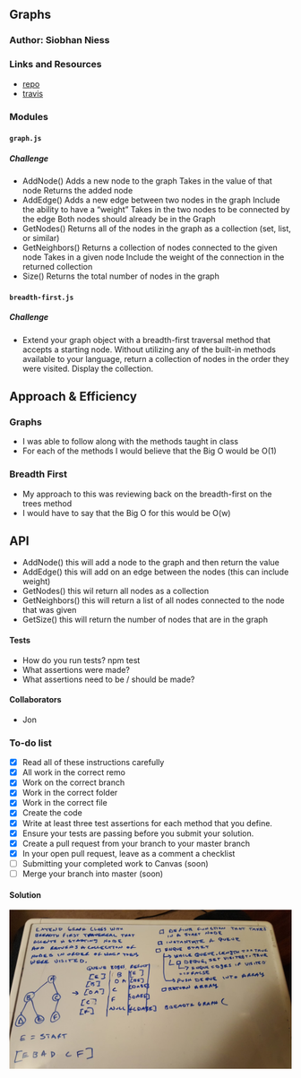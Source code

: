 ## Graphs

### Author: Siobhan Niess

### Links and Resources
* [repo](https://github.com/niesssiobhan/data-structures-and-algorithms/tree/master/code-challenges/graph)
* [travis](https://www.travis-ci.com/niesssiobhan/data-structures-and-algorithms)

### Modules
#### `graph.js`
##### Challenge
* AddNode()
Adds a new node to the graph
Takes in the value of that node
Returns the added node
* AddEdge()
Adds a new edge between two nodes in the graph
Include the ability to have a “weight”
Takes in the two nodes to be connected by the edge
Both nodes should already be in the Graph
* GetNodes()
Returns all of the nodes in the graph as a collection (set, list, or similar)
* GetNeighbors()
Returns a collection of nodes connected to the given node
Takes in a given node
Include the weight of the connection in the returned collection
* Size()
Returns the total number of nodes in the graph
#### `breadth-first.js`
##### Challenge
* Extend your graph object with a breadth-first traversal method that accepts a starting node. Without utilizing any of the built-in methods available to your language, return a collection of nodes in the order they were visited. Display the collection.

## Approach & Efficiency
### Graphs
* I was able to follow along with the methods taught in class 
* For each of the methods I would believe that the Big O would be O(1)
### Breadth First
* My approach to this was reviewing back on the breadth-first on the trees method
* I would have to say that the Big O for this would be O(w)

## API
* AddNode() this will add a node to the graph and then return the value 
* AddEdge() this will add on an edge between the nodes (this can include weight)
* GetNodes() this wil return all nodes as a collection
* GetNeighbors() this will return a list of all nodes connected to the node that was given
* GetSize() this will return the number of nodes that are in the graph

#### Tests
* How do you run tests?
npm test
* What assertions were made?
* What assertions need to be / should be made?

#### Collaborators
* Jon

### To-do list
- [x] Read all of these instructions carefully
- [x] All work in the correct remo
- [x] Work on the correct branch
- [x] Work in the correct folder
- [x] Work in the correct file
- [x] Create the code
- [x] Write at least three test assertions for each method that you define.
- [x] Ensure your tests are passing before you submit your solution.
- [x] Create a pull request from your branch to your master branch
- [x] In your open pull request, leave as a comment a checklist
- [ ] Submitting your completed work to Canvas (soon)
- [ ] Merge your branch into master (soon)

#### Solution
![Whiteboard Image for ](./assets/breadth-first.jpg)